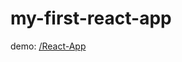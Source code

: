 # my-first-react-app

demo: <a href="https://labrahmi.github.io/React-App" target="_blank"> /React-App </a> 
